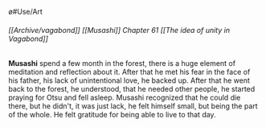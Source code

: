 ø#Use/Art
###### [[Archive/vagabond]] [[Musashi]] Chapter 61 [[The idea of unity in Vagabond]]
**Musashi** spend a few month in the forest, there is a huge element of meditation and reflection about it. 
After that he met his fear in the face of his father, his lack of unintentional love, he backed up. 
After that he went back to the forest, he understood, that he needed other people, he started praying for Otsu and fell asleep. 
Musashi recognized that he could die there, but he didn't, it was just lack, he felt himself small, but being the part of the whole. He felt gratitude for being able to live to that day.
